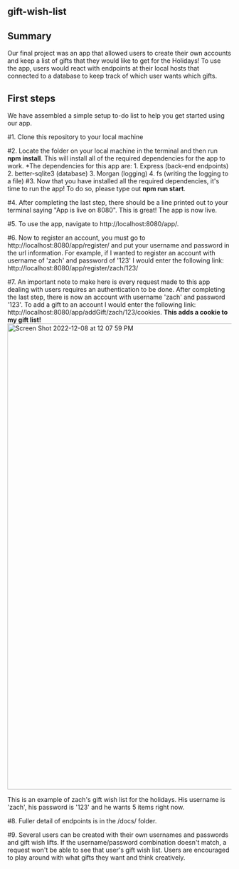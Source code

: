 
## gift-wish-list


## Summary 
Our final project was an app that allowed users to create their own accounts and keep a list of gifts that they would like to get for the Holidays! To use the app, users would react with endpoints at their local hosts that connected to a database to keep track of which user wants which gifts.

## First steps
We have assembled a simple setup to-do list to help you get started using our app.

#1. Clone this repository to your local machine

#2. Locate the folder on your local machine in the terminal and then run **npm install**. This will install all of the required dependencies for the app to work.
    *The dependencies for this app are:
        1. Express (back-end endpoints)
        2. better-sqlite3 (database)
        3. Morgan (logging)
        4. fs (writing the logging to a file)
#3. Now that you have installed all the required dependencies, it's time to run the app! To do so, please type out **npm run start**.

#4. After completing the last step, there should be a line printed out to your terminal saying "App is live on 8080". This is great! The app is now live.

#5. To use the app, navigate to http://localhost:8080/app/.

#6. Now to register an account, you must go to http://localhost:8080/app/register/ and put your username and password in the url information. For example, if I wanted to register an account with username of 'zach' and password of '123' I would enter the following link: http://localhost:8080/app/register/zach/123/

#7. An important note to make here is every request made to this app dealing with users requires an authentication to be done. After completing the last step, there is now an account with username 'zach' and password '123'. To add a gift to an account I would enter the following link:
http://localhost:8080/app/addGift/zach/123/cookies.
    **This adds a cookie to my gift list!**
<img width="1045" alt="Screen Shot 2022-12-08 at 12 07 59 PM" src="https://user-images.githubusercontent.com/69776292/206517811-efc3bff8-eb28-444d-a4de-71db568be842.png">

This is an example of zach's gift wish list for the holidays. His username is 'zach', his password is '123' and he wants 5 items right now.


#8. Fuller detail of endpoints is in the /docs/ folder.

#9. Several users can be created with their own usernames and passwords and gift wish lifts. If the username/password combination doesn't match, a request won't be able to see that user's gift wish list. Users are encouraged to play around with what gifts they want and think creatively.
